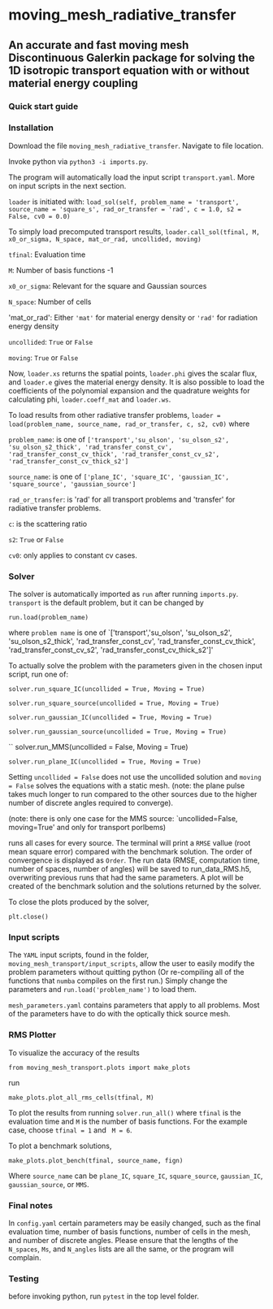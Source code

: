 # moving_mesh_radiative_transfer
## An accurate and fast moving mesh Discontinuous Galerkin package for solving the 1D isotropic transport equation with or without material energy coupling

### Quick start guide
### Installation 
Download the file ``moving_mesh_radiative_transfer``.
Navigate to file location. 

Invoke python via ``python3 -i imports.py``.

The program will automatically load the input script ``transport.yaml``. More on input scripts in the next section. 

`loader` is initiated with:
``load_sol(self, problem_name = 'transport', source_name = 'square_s', rad_or_transfer = 'rad', c = 1.0, s2 = False, cv0 = 0.0)``


To simply load precomputed transport results, 
``loader.call_sol(tfinal, M, x0_or_sigma, N_space, mat_or_rad, uncollided, moving)``

`tfinal`: Evaluation time

`M`: Number of basis functions -1

`x0_or_sigma`: Relevant for the square and Gaussian sources

`N_space`: Number of cells

'mat_or_rad': Either `'mat'` for material energy density or `'rad'` for radiation energy density

`uncollided`: `True` or `False`

`moving`: `True` or  `False`

Now, `loader.xs` returns the spatial points, `loader.phi` gives the scalar flux, and `loader.e` gives the material energy density. It is also possible to load the coefficients of the polynomial expansion and the quadrature weights for calculating phi, `loader.coeff_mat` and `loader.ws`.


To load results from other radiative transfer problems,
``loader = load(problem_name, source_name, rad_or_transfer, c, s2, cv0)``
where

`problem_name`: is one of `['transport','su_olson', 'su_olson_s2', 'su_olson_s2_thick', 'rad_transfer_const_cv', 'rad_transfer_const_cv_thick', 'rad_transfer_const_cv_s2', 'rad_transfer_const_cv_thick_s2']`

`source_name`: is one of `['plane_IC', 'square_IC', 'gaussian_IC', 'square_source', 'gaussian_source']`

`rad_or_transfer`: is 'rad' for all transport problems and 'transfer' for radiative transfer problems.

`c`: is the scattering ratio

`s2`: `True` or `False`

`cv0`: only applies to constant cv cases. 


### Solver

The solver is automatically imported as `run` after running `imports.py`. `transport` is the default problem, but it can be changed by

``run.load(problem_name)``

where `problem name` is one of `['transport','su_olson', 'su_olson_s2', 'su_olson_s2_thick', 'rad_transfer_const_cv', 'rad_transfer_const_cv_thick', 'rad_transfer_const_cv_s2', 'rad_transfer_const_cv_thick_s2']'

To actually solve the problem with the parameters given in the chosen input script, run one of:

``
solver.run_square_IC(uncollided = True, Moving = True)
``

``
solver.run_square_source(uncollided = True, Moving = True)
``

``
solver.run_gaussian_IC(uncollided = True, Moving = True)
``

``
solver.run_gaussian_source(uncollided = True, Moving = True)
``

``
solver.run_MMS(uncollided = False, Moving = True)

``
solver.run_plane_IC(uncollided = True, Moving = True)
``

Setting ``uncollided = False`` does not use the uncollided solution and ``moving = False`` solves the equations with a static mesh. (note: the plane pulse takes much longer to run compared to the other sources due to the higher number of discrete angles required to converge).


(note: there is only one case for the MMS source: `uncollided=False, moving=True' and only for transport porlbems)


runs all cases for every source.
The terminal will print a `RMSE` vallue (root mean square error) compared with the benchmark solution. The order of convergence is displayed as `Order`. The run data (RMSE, computation time, number of spaces, number of angles) will be saved to run_data_RMS.h5, overwriting previous runs that had the same parameters. A plot will be created of the benchmark solution and the solutions returned by the solver. 

To close the plots produced by the solver,

``plt.close()``


### Input scripts
The `YAML` input scripts, found in the folder, `moving_mesh_transport/input_scripts`, allow the user to easily modify the problem parameters without quitting python (Or re-compiling all of the functions that `numba` compiles on the first run.)  Simply change the parameters and `run.load('problem_name')` to load them. 

`mesh_parameters.yaml` contains parameters that apply to all problems. Most of the parameters have to do with the optically thick source mesh.  


### RMS Plotter

To visualize the accuracy of the results

``
from moving_mesh_transport.plots import make_plots
``

run 

``
make_plots.plot_all_rms_cells(tfinal, M)
``

To plot the results from running ``solver.run_all()`` where ``tfinal`` is the evaluation time and ``M`` is the number of basis functions. For the example case, choose ``tfinal = 1`` and `` M = 6``.

To plot a benchmark solutions, 

``
make_plots.plot_bench(tfinal, source_name, fign)
``

Where `source_name` can be `plane_IC`, `square_IC`, `square_source`, `gaussian_IC`, `gaussian_source`, or `MMS`.



### Final notes
In ``config.yaml`` certain parameters may be easily changed, such as the final evaluation time, number of basis functions, number of cells in the mesh, and number of discrete angles. Please ensure that the lengths of the  `N_spaces`, `Ms`, and `N_angles` lists are all the same, or the program will complain. 


### Testing
before invoking python, run ``pytest`` in the top level folder.

